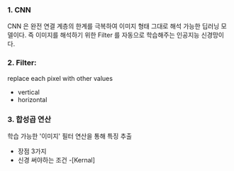 ### 1. CNN
CNN 은 완전 연결 계층의 한계를 극복하여 이미지 형태 그대로 해석 가능한 딥러닝 모델이다.
즉 이미지를 해석하기 위한 Filter 를 자동으로 학습해주는 인공지능 신경망이다.

### 2. Filter:
replace each pixel with other values
- vertical
- horizontal


### 3. 합성곱 연산
학습 가능한 '이미지' 필터 연산을 통해 특징 추출

- 장점 3가지
- 신경 써야하는 조건
	-[Kernal]
	